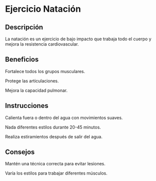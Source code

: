 # Ejercicio Natación

## Descripción

La natación es un ejercicio de bajo impacto que trabaja todo el cuerpo y mejora la resistencia cardiovascular.

## Beneficios

Fortalece todos los grupos musculares.

Protege las articulaciones.

Mejora la capacidad pulmonar.

## Instrucciones

Calienta fuera o dentro del agua con movimientos suaves.

Nada diferentes estilos durante 20-45 minutos.

Realiza estiramientos después de salir del agua.

## Consejos

Mantén una técnica correcta para evitar lesiones.

Varía los estilos para trabajar diferentes músculos.